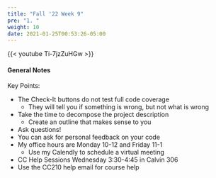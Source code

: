 ```yaml
---
title: "Fall '22 Week 9"
pre: "1. "
weight: 10
date: 2021-01-25T00:53:26-05:00
---
```


{{< youtube Ti-7jzZuHGw >}}

#### General Notes

Key Points:
- The Check-It buttons do not test full code coverage
    - They will tell you if something is wrong, but not what is wrong
- Take the time to decompose the project description
    - Create an outline that makes sense to you
- Ask questions!
- You can ask for personal feedback on your code
- My office hours are Monday 10-12 and Friday 11-1
    - Use my Calendly to schedule a virtual meeting
- CC Help Sessions Wednesday 3:30-4:45 in Calvin 306
- Use the CC210 help email for course help
